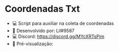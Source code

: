 # Coordenadas Txt
- 💻 Script para auxiliar na coleta de coordenadas
- 🔨 Desenvolvido por: Lil#9587
- 💻 Discord: https://discord.gg/MYcXRTsPjm
- 👀 Pré-visualização:
